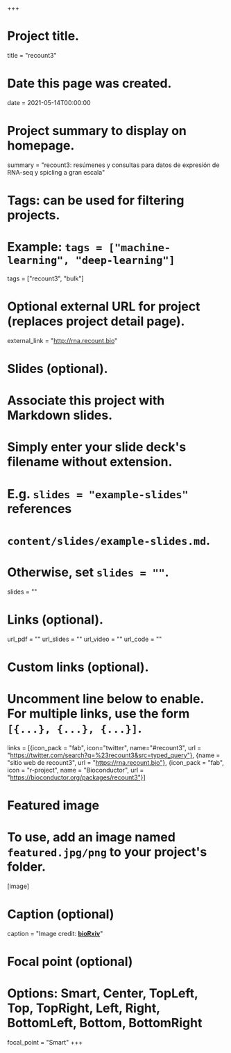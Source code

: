 +++
# Project title.
title = "recount3"

# Date this page was created.
date = 2021-05-14T00:00:00

# Project summary to display on homepage.
summary = "recount3: resúmenes y consultas para datos de expresión de RNA-seq y spicling a gran escala"

# Tags: can be used for filtering projects.
# Example: `tags = ["machine-learning", "deep-learning"]`
tags = ["recount3", "bulk"]

# Optional external URL for project (replaces project detail page).
external_link = "http://rna.recount.bio"

# Slides (optional).
#   Associate this project with Markdown slides.
#   Simply enter your slide deck's filename without extension.
#   E.g. `slides = "example-slides"` references 
#   `content/slides/example-slides.md`.
#   Otherwise, set `slides = ""`.
slides = ""

# Links (optional).
url_pdf = ""
url_slides = ""
url_video = ""
url_code = ""

# Custom links (optional).
#   Uncomment line below to enable. For multiple links, use the form `[{...}, {...}, {...}]`.
links = [{icon_pack = "fab", icon="twitter", name="#recount3", url = "https://twitter.com/search?q=%23recount3&src=typed_query"}, {name = "sitio web de recount3", url = "https://rna.recount.bio"}, {icon_pack = "fab", icon = "r-project", name = "Bioconductor", url = "https://bioconductor.org/packages/recount3"}]

# Featured image
# To use, add an image named `featured.jpg/png` to your project's folder. 
[image]
  # Caption (optional)
  caption = "Image credit: [**bioRxiv**](https://TODO)"
  
  # Focal point (optional)
  # Options: Smart, Center, TopLeft, Top, TopRight, Left, Right, BottomLeft, Bottom, BottomRight
  focal_point = "Smart"
+++



